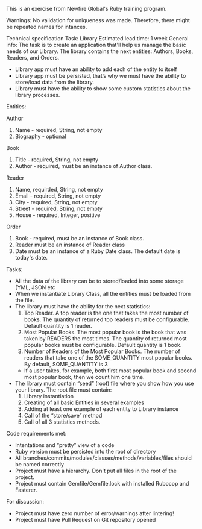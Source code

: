 This is an exercise from Newfire Global's Ruby training program.

Warnings:
No validation for uniqueness was made. Therefore, there might be repeated names for intances.


Technical specification
Task: Library
Estimated lead time: 1 week
General info: The task is to create an application that'll help us manage the basic needs of our Library. The library contains the next entities: Authors, Books, Readers, and Orders.
- Library app must have an ability to add each of the entity to itself
- Library app must be persisted, that’s why we must have the ability to store/load data from the library.
- Library must have the ability to show some custom statistics about the library processes.

Entities:

Author
1. Name - required, String, not empty
2. Biography - optional

Book
1. Title - required,  String, not empty
2. Author  - required, must be an instance of Author class.

Reader
1. Name, requirded, String, not empty
2. Email - required, String, not empty
3. City - required, String, not empty
4. Street - required, String, not empty
5. House - required, Integer, positive

Order
1. Book - required, must be an instance of Book class.
2. Reader must be an instance of Reader class
3. Date must be an instance of a Ruby Date class. The default date is today's date.

Tasks:
- All the data of the library can be to stored/loaded into some storage (YML, JSON etc
- When we instantiate Library Class, all the entities must be loaded from the file.
- The library must have the ability for the next statistics:
  1. Top Reader. A top reader is the one that takes the most number of
books. The quantity of returned top readers must be configurable. Default quantity is  1 reader.
  2. Most Popular Books. The most popular book is the book that was taken by READERS the most times. The quantity of returned most popular books must be configurable. Default quantity is 1 book.
  3. Number of Readers of the Most Popular Books. The number of readers that take one of the SOME_QUANTITY most popular books. By default, SOME_QUANTITY is 3
  * If a user takes, for example, both first most popular book and second most popular book, then we count him one time.
- The library must contain “seed” (root) file where you show how you use your library. The root file must contain:
  1. Library instantiation
  2. Creating of all basic Entities in several examples
  3. Adding at least one example of each entity to Library instance
  4. Call of the “store/save” method
  5. Call of all 3 statistics methods.

Code requirements met:
- Intentations and “pretty” view of a code
- Ruby version must be persisted into the root of directory
- All branches/commits/modules/classes/methods/variables/files should be named correctly
- Project must have a hierarchy. Don't put all files in the root of the project.
- Project must contain Gemfile/Gemfile.lock with installed Rubocop and Fasterer.

For discussion:
- Project must have zero number of error/warnings after lintering!
- Project must have Pull Request on Git repository opened
